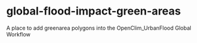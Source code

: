 # global-flood-impact-green-areas
A place to add greenarea polygons into the OpenClim_UrbanFlood Global Workflow
